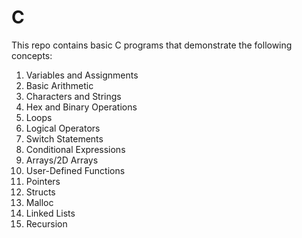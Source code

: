 # C

This repo contains basic C programs that demonstrate the following concepts: 

  1) Variables and Assignments
  2) Basic Arithmetic
  3) Characters and Strings
  4) Hex and Binary Operations
  5) Loops
  6) Logical Operators
  7) Switch Statements
  8) Conditional Expressions
  9) Arrays/2D Arrays
  10) User-Defined Functions
  11) Pointers
  12) Structs
  13) Malloc
  14) Linked Lists
  15) Recursion
